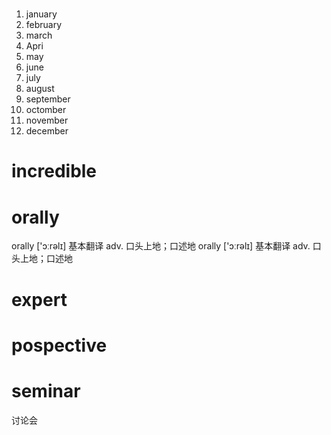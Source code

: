 # 
1. january
3. february
4. march
4. Apri
5. may
6. june
7. july
8. august
9. september
10. octomber
11. november
12. december
 
# incredible

# orally
 orally ['ɔːrəlɪ]
基本翻译
adv. 口头上地；口述地
orally ['ɔːrəlɪ]
基本翻译
adv. 口头上地；口述地


# expert
# pospective

# seminar
讨论会
